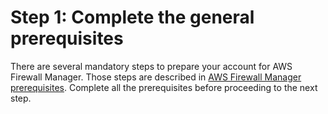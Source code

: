 # Step 1: Complete the general prerequisites<a name="complete-prereq-network-firewall"></a>

There are several mandatory steps to prepare your account for AWS Firewall Manager\. Those steps are described in [AWS Firewall Manager prerequisites](fms-prereq.md)\. Complete all the prerequisites before proceeding to the next step\.